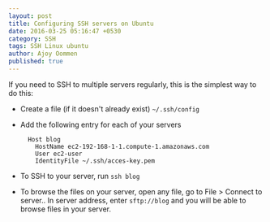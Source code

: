 ```yaml
---
layout: post
title: Configuring SSH servers on Ubuntu
date: 2016-03-25 05:16:47 +0530
category: SSH
tags: SSH Linux ubuntu
author: Ajoy Oommen
published: true
---
```

If you need to SSH to multiple servers regularly, this is the simplest way to do this:

* Create  a file (if it doesn't already exist)  `~/.ssh/config`

* Add the following entry for each of your servers

        Host blog
          HostName ec2-192-168-1-1.compute-1.amazonaws.com
          User ec2-user
          IdentityFile ~/.ssh/acces-key.pem

* To SSH to your server, run `ssh blog`

* To browse the files on your server, open any file, go to File > Connect to server.. In server address, enter `sftp://blog` and you will be able to browse files in your server.